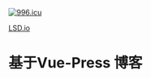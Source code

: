 [![996.icu](https://img.shields.io/badge/link-996.icu-red.svg)](https://996.icu)

[LSD.io](https://lsdstart.github.io)
# 基于Vue-Press 博客
